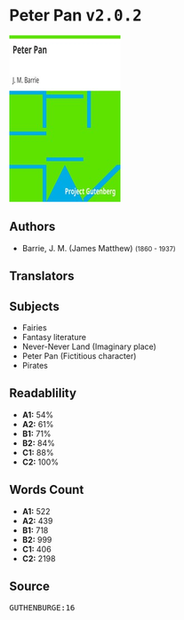 # Peter Pan <kbd>v2.0.2</kbd>

![](./cover.medium.jpg "")

## Authors


 - Barrie, J. M. (James Matthew) <small>(1860 - 1937)</small>

## Translators



## Subjects


 - Fairies
 - Fantasy literature
 - Never-Never Land (Imaginary place)
 - Peter Pan (Fictitious character)
 - Pirates

## Readablility


 - **A1:** 54%
 - **A2:** 61%
 - **B1:** 71%
 - **B2:** 84%
 - **C1:** 88%
 - **C2:** 100%

## Words Count


 - **A1:** 522
 - **A2:** 439
 - **B1:** 718
 - **B2:** 999
 - **C1:** 406
 - **C2:** 2198

## Source


<kbd>GUTHENBURGE:16</kbd>
